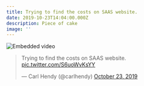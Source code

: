 ```yaml
---
title: Trying to find the costs on SAAS website.
date: 2019-10-23T14:04:00.000Z
description: Piece of cake
image: ''
---
```

<img class="NaturalImage-image" data-image="https://pbs.twimg.com/ext_tw_video_thumb/1186357611798638592/pu/img/GazcY8zdA8gc6G-g" alt="Embedded video" data-scribe="element:poster_image" src="https://pbs.twimg.com/ext_tw_video_thumb/1186357611798638592/pu/img/GazcY8zdA8gc6G-g?format=jpg&amp;name=small">

<blockquote class="twitter-tweet"><p lang="en" dir="ltr">Trying to find the costs on SAAS website. <a href="https://t.co/S6uoWvKsYY">pic.twitter.com/S6uoWvKsYY</a></p>&mdash; Carl Hendy (@carlhendy) <a href="https://twitter.com/carlhendy/status/1187122765133996034?ref_src=twsrc%5Etfw">October 23, 2019</a></blockquote> <script async src="https://platform.twitter.com/widgets.js" charset="utf-8"></script>
